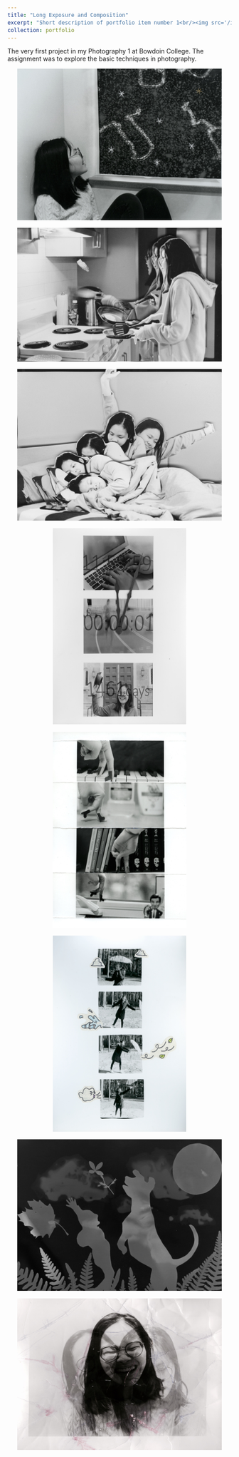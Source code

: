 ```yaml
---
title: "Long Exposure and Composition"
excerpt: "Short description of portfolio item number 1<br/><img src='/images/S1.jpeg'>"
collection: portfolio
---
```


The very first project in my Photography 1 at Bowdoin College. The assignment was to explore the basic techniques in photography.


<p align="center">
  <img src="/images/S1.jpeg" width="460" height="340" >
</p>

<p align="center">
  <img src="/images/S2.jpeg" width="460" height="300">
</p>

<p align="center">
  <img src="/images/S3.jpeg" width="460" height="340">
</p>

<p align="center">
  <img src="/images/S4.jpeg" width="300" height="440">
</p>

<p align="center">
  <img src="/images/S7.jpeg" width="300" height="440">
</p>

<p align="center">
  <img src="/images/Scan 7.jpeg" width="300" height="440" >
</p>

<p align="center">
  <img src="/images/S9.jpeg" width="460" height="340">
</p>

<p align="center">
  <img src="/images/Scan 10.jpeg" width="460" height="340">
</p>
